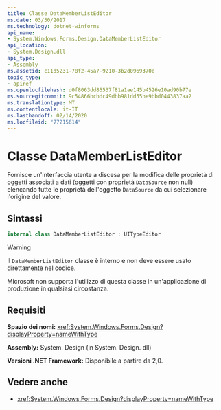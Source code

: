 ```yaml
---
title: Classe DataMemberListEditor
ms.date: 03/30/2017
ms.technology: dotnet-winforms
api_name:
- System.Windows.Forms.Design.DataMemberListEditor
api_location:
- System.Design.dll
api_type:
- Assembly
ms.assetid: c11d5231-78f2-45a7-9210-3b2d0969370e
topic_type:
- apiref
ms.openlocfilehash: d0f8063dd85537f81a1ae145b4526e10ad90b77e
ms.sourcegitcommit: 9c54866bcbdc49dbb981dd55be9bbd0443837aa2
ms.translationtype: MT
ms.contentlocale: it-IT
ms.lasthandoff: 02/14/2020
ms.locfileid: "77215614"
---
```

# <a name="datamemberlisteditor-class"></a>Classe DataMemberListEditor

Fornisce un'interfaccia utente a discesa per la modifica delle proprietà di oggetti associati a dati (oggetti con proprietà `DataSource` non null) elencando tutte le proprietà dell'oggetto `DataSource` da cui selezionare l'origine del valore.  
  
## <a name="syntax"></a>Sintassi
  
```csharp  
internal class DataMemberListEditor : UITypeEditor
```

> [!WARNING]
> Il `DataMemberListEditor` classe è interno e non deve essere usato direttamente nel codice.
> 
> Microsoft non supporta l'utilizzo di questa classe in un'applicazione di produzione in qualsiasi circostanza.
  
## <a name="requirements"></a>Requisiti

**Spazio dei nomi:** <xref:System.Windows.Forms.Design?displayProperty=nameWithType>  
  
**Assembly:** System. Design (in System. Design. dll)  
  
**Versioni .NET Framework:** Disponibile a partire da 2,0.  
  
## <a name="see-also"></a>Vedere anche

- <xref:System.Windows.Forms.Design?displayProperty=nameWithType>
